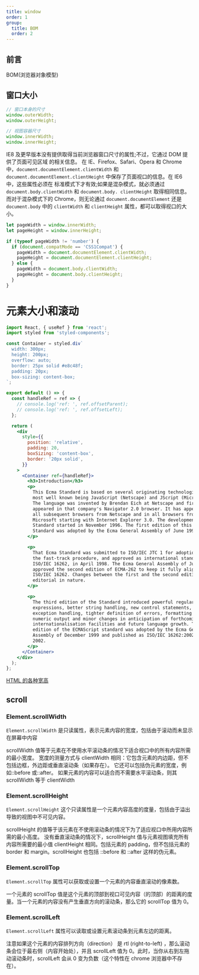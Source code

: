 ```yaml
---
title: window
order: 1
group:
  title: BOM
  order: 2
---
```


## 前言

BOM(浏览器对象模型)

## 窗口大小

```js
// 窗口本身的尺寸
window.outerWidth;
window.outerHeight;

// 视图容器尺寸
window.innerWidth;
window.innerHeight;
```

IE8 及更早版本没有提供取得当前浏览器窗口尺寸的属性;不过，它通过 DOM 提供了页面可见区域 的相关信息。
在 IE、Firefox、Safari、Opera 和 Chrome 中，`document.documentElement.clientWidth` 和 `document.documentElement.clientHeight` 中保存了页面视口的信息。在 IE6 中，这些属性必须在 标准模式下才有效;如果是混杂模式，就必须通过 `document.body.clientWidth` 和 `document.body. clientHeight` 取得相同信息。而对于混杂模式下的 Chrome，则无论通过 `document.documentElement` 还是 `document.body` 中的 `clientWidth` 和 `clientHeight` 属性，都可以取得视口的大小。

```js
let pageWidth = window.innerWidth;
let pageHeight = window.innerHeight;

if (typeof pageWidth != 'number') {
  if (document.compatMode == 'CSS1Compat') {
    pageWidth = document.documentElement.clientWidth;
    pageHeight = document.documentElement.clientHeight;
  } else {
    pageWidth = document.body.clientWidth;
    pageHeight = document.body.clientHeight;
  }
}
```

# 元素大小和滚动

```jsx | inline
import React, { useRef } from 'react';
import styled from 'styled-components';

const Container = styled.div`
  width: 300px;
  height: 200px;
  overflow: auto;
  border: 25px solid #e8c48f;
  padding: 20px;
  box-sizing: content-box;
`;

export default () => {
  const handleRef = ref => {
    // console.log('ref: ', ref.offsetParent);
    // console.log('ref: ', ref.offsetLeft);
  };

  return (
    <div
      style={{
        position: 'relative',
        padding: 20,
        boxSizing: 'content-box',
        border: '20px solid',
      }}
    >
      <Container ref={handleRef}>
        <h3>Introduction</h3>
        <p>
          This Ecma Standard is based on several originating technologies, the
          most well known being JavaScript (Netscape) and JScript (Microsoft).
          The language was invented by Brendan Eich at Netscape and first
          appeared in that company's Navigator 2.0 browser. It has appeared in
          all subsequent browsers from Netscape and in all browsers from
          Microsoft starting with Internet Explorer 3.0. The development of this
          Standard started in November 1996. The first edition of this Ecma
          Standard was adopted by the Ecma General Assembly of June 1997.
        </p>

        <p>
          That Ecma Standard was submitted to ISO/IEC JTC 1 for adoption under
          the fast-track procedure, and approved as international standard
          ISO/IEC 16262, in April 1998. The Ecma General Assembly of June 1998
          approved the second edition of ECMA-262 to keep it fully aligned with
          ISO/IEC 16262. Changes between the first and the second edition are
          editorial in nature.
        </p>

        <p>
          The third edition of the Standard introduced powerful regular
          expressions, better string handling, new control statements, try/catch
          exception handling, tighter definition of errors, formatting for
          numeric output and minor changes in anticipation of forthcoming
          internationalisation facilities and future language growth. The third
          edition of the ECMAScript standard was adopted by the Ecma General
          Assembly of December 1999 and published as ISO/IEC 16262:2002 in June
          2002.
        </p>
      </Container>
    </div>
  );
};
```

[HTML 的各种宽高](https://www.jianshu.com/p/60332df38393)

## scroll

### Element.scrollWidth

`Element.scrollWidth` 是只读属性，表示元素内容的宽度，包括由于滚动而未显示在屏幕中内容

scrollWidth 值等于元素在不使用水平滚动条的情况下适合视口中的所有内容所需的最小宽度。 宽度的测量方式与 clientWidth 相同：它包含元素的内边距，但不包括边框，外边距或垂直滚动条（如果存在）。 它还可以包括伪元素的宽度，例如::before 或::after。 如果元素的内容可以适合而不需要水平滚动条，则其 scrollWidth 等于 clientWidth

### Element.scrollHeight

`Element.scrollHeight` 这个只读属性是一个元素内容高度的度量，包括由于溢出导致的视图中不可见内容。

scrollHeight 的值等于该元素在不使用滚动条的情况下为了适应视口中所用内容所需的最小高度。 没有垂直滚动条的情况下，scrollHeight 值与元素视图填充所有内容所需要的最小值 clientHeight 相同。包括元素的 padding，但不包括元素的 border 和 margin。scrollHeight 也包括 ::before 和 ::after 这样的伪元素。

### Element.scrollTop

`Element.scrollTop` 属性可以获取或设置一个元素的内容垂直滚动的像素数。

一个元素的 scrollTop 值是这个元素的顶部到视口可见内容（的顶部）的距离的度量。当一个元素的内容没有产生垂直方向的滚动条，那么它的 scrollTop 值为 0。

### Element.scrollLeft

`Element.scrollLeft` 属性可以读取或设置元素滚动条到元素左边的距离。

注意如果这个元素的内容排列方向（direction） 是 rtl (right-to-left) ，那么滚动条会位于最右侧（内容开始处），并且 scrollLeft 值为 0。此时，当你从右到左拖动滚动条时，scrollLeft 会从 0 变为负数（这个特性在 chrome 浏览器中不存在）。

